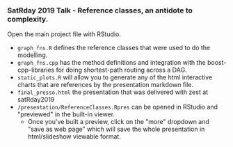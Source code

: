 ### SatRday 2019 Talk - Reference classes, an antidote to complexity.

Open the main project file with RStudio.

 * `graph_fns.R` defines the reference classes that were used to do the modelling. 
 * `graph_fns.cpp` has the method definitions and integration with the boost-cpp-libraries for doing shortest-path routing across a DAG.
 * `static_plots.R` will allow you to generate any of the html interactive charts that are references by the presentation markdown file.
 * `final_presso.html` the presentation that was delivered with zest at satRday2019
 * `/presentation/ReferenceClasses.Rpres` can be opened in RStudio and "previewed" in the built-in viewer. 
   * Once you've built a preview, click on the "more" dropdown and "save as web page" which will save the whole presentation in html/slideshow viewable format.
